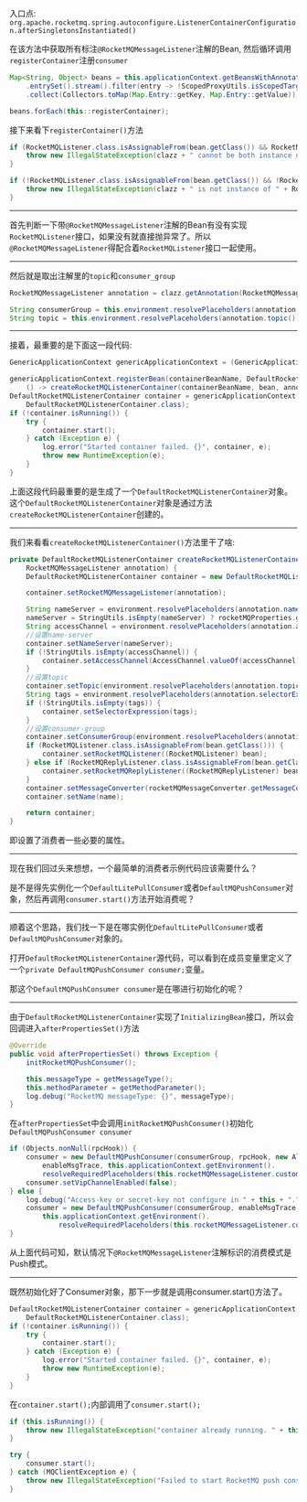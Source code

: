 入口点: `org.apache.rocketmq.spring.autoconfigure.ListenerContainerConfiguration.afterSingletonsInstantiated()`

在该方法中获取所有标注`@RocketMQMessageListener`注解的Bean, 然后循环调用`registerContainer`注册`consumer`
```java
Map<String, Object> beans = this.applicationContext.getBeansWithAnnotation(RocketMQMessageListener.class)
    .entrySet().stream().filter(entry -> !ScopedProxyUtils.isScopedTarget(entry.getKey()))
    .collect(Collectors.toMap(Map.Entry::getKey, Map.Entry::getValue));

beans.forEach(this::registerContainer);
```

接下来看下`registerContainer()`方法

```java
if (RocketMQListener.class.isAssignableFrom(bean.getClass()) && RocketMQReplyListener.class.isAssignableFrom(bean.getClass())) {
    throw new IllegalStateException(clazz + " cannot be both instance of " + RocketMQListener.class.getName() + " and " + RocketMQReplyListener.class.getName());
}

if (!RocketMQListener.class.isAssignableFrom(bean.getClass()) && !RocketMQReplyListener.class.isAssignableFrom(bean.getClass())) {
    throw new IllegalStateException(clazz + " is not instance of " + RocketMQListener.class.getName() + " or " + RocketMQReplyListener.class.getName());
}
```
---
首先判断一下带`@RocketMQMessageListener`注解的Bean有没有实现`RocketMQListener`接口，如果没有就直接抛异常了。所以`@RocketMQMessageListener`得配合着`RocketMQListener`接口一起使用。

---
然后就是取出注解里的`topic`和`consumer_group`
```java
RocketMQMessageListener annotation = clazz.getAnnotation(RocketMQMessageListener.class);

String consumerGroup = this.environment.resolvePlaceholders(annotation.consumerGroup());
String topic = this.environment.resolvePlaceholders(annotation.topic());
```
---

接着，最重要的是下面这一段代码:

```java
GenericApplicationContext genericApplicationContext = (GenericApplicationContext) applicationContext;

genericApplicationContext.registerBean(containerBeanName, DefaultRocketMQListenerContainer.class,
    () -> createRocketMQListenerContainer(containerBeanName, bean, annotation));
DefaultRocketMQListenerContainer container = genericApplicationContext.getBean(containerBeanName,
    DefaultRocketMQListenerContainer.class);
if (!container.isRunning()) {
    try {
        container.start();
    } catch (Exception e) {
        log.error("Started container failed. {}", container, e);
        throw new RuntimeException(e);
    }
}
```
上面这段代码最重要的是生成了一个`DefaultRocketMQListenerContainer`对象。这个`DefaultRocketMQListenerContainer`对象是通过方法`createRocketMQListenerContainer`创建的。

---
我们来看看`createRocketMQListenerContainer()`方法里干了啥:
```java
private DefaultRocketMQListenerContainer createRocketMQListenerContainer(String name, Object bean,
    RocketMQMessageListener annotation) {
    DefaultRocketMQListenerContainer container = new DefaultRocketMQListenerContainer();

    container.setRocketMQMessageListener(annotation);

    String nameServer = environment.resolvePlaceholders(annotation.nameServer());
    nameServer = StringUtils.isEmpty(nameServer) ? rocketMQProperties.getNameServer() : nameServer;
    String accessChannel = environment.resolvePlaceholders(annotation.accessChannel());
    //设置name-server    
    container.setNameServer(nameServer);
    if (!StringUtils.isEmpty(accessChannel)) {
        container.setAccessChannel(AccessChannel.valueOf(accessChannel));
    }
    //设置topic
    container.setTopic(environment.resolvePlaceholders(annotation.topic()));
    String tags = environment.resolvePlaceholders(annotation.selectorExpression());
    if (!StringUtils.isEmpty(tags)) {
        container.setSelectorExpression(tags);
    }
    //设置consumer-group
    container.setConsumerGroup(environment.resolvePlaceholders(annotation.consumerGroup()));
    if (RocketMQListener.class.isAssignableFrom(bean.getClass())) {
        container.setRocketMQListener((RocketMQListener) bean);
    } else if (RocketMQReplyListener.class.isAssignableFrom(bean.getClass())) {
        container.setRocketMQReplyListener((RocketMQReplyListener) bean);
    }
    container.setMessageConverter(rocketMQMessageConverter.getMessageConverter());
    container.setName(name);

    return container;
}
```
即设置了消费者一些必要的属性。

---

现在我们回过头来想想，一个最简单的消费者示例代码应该需要什么？

是不是得先实例化一个`DefaultLitePullConsumer`或者`DefaultMQPushConsumer`对象，然后再调用`consumer.start()`方法开始消费呢？

---

顺着这个思路，我们找一下是在哪实例化`DefaultLitePullConsumer`或者`DefaultMQPushConsumer`对象的。

打开`DefaultRocketMQListenerContainer`源代码，可以看到在成员变量里定义了一个`private DefaultMQPushConsumer consumer;`变量。

那这个`DefaultMQPushConsumer consumer`是在哪进行初始化的呢？

---
由于`DefaultRocketMQListenerContainer`实现了`InitializingBean`接口，所以会回调进入`afterPropertiesSet()`方法

```java
@Override
public void afterPropertiesSet() throws Exception {
    initRocketMQPushConsumer();

    this.messageType = getMessageType();
    this.methodParameter = getMethodParameter();
    log.debug("RocketMQ messageType: {}", messageType);
}
```

在`afterPropertiesSet`中会调用`initRocketMQPushConsumer()`初始化`DefaultMQPushConsumer consumer`

```java
if (Objects.nonNull(rpcHook)) {
    consumer = new DefaultMQPushConsumer(consumerGroup, rpcHook, new AllocateMessageQueueAveragely(),
        enableMsgTrace, this.applicationContext.getEnvironment().
        resolveRequiredPlaceholders(this.rocketMQMessageListener.customizedTraceTopic()));
    consumer.setVipChannelEnabled(false);
} else {
    log.debug("Access-key or secret-key not configure in " + this + ".");
    consumer = new DefaultMQPushConsumer(consumerGroup, enableMsgTrace,
        this.applicationContext.getEnvironment().
            resolveRequiredPlaceholders(this.rocketMQMessageListener.customizedTraceTopic()));
}
```
从上面代码可知，默认情况下`@RocketMQMessageListener`注解标识的消费模式是Push模式。

---

既然初始化好了Consumer对象，那下一步就是调用consumer.start()方法了。
```java
DefaultRocketMQListenerContainer container = genericApplicationContext.getBean(containerBeanName,
    DefaultRocketMQListenerContainer.class);
if (!container.isRunning()) {
    try {
        container.start();
    } catch (Exception e) {
        log.error("Started container failed. {}", container, e);
        throw new RuntimeException(e);
    }
}
```
在`container.start();`内部调用了`consumer.start();`

```java
if (this.isRunning()) {
    throw new IllegalStateException("container already running. " + this.toString());
}

try {
    consumer.start();
} catch (MQClientException e) {
    throw new IllegalStateException("Failed to start RocketMQ push consumer", e);
}
```



